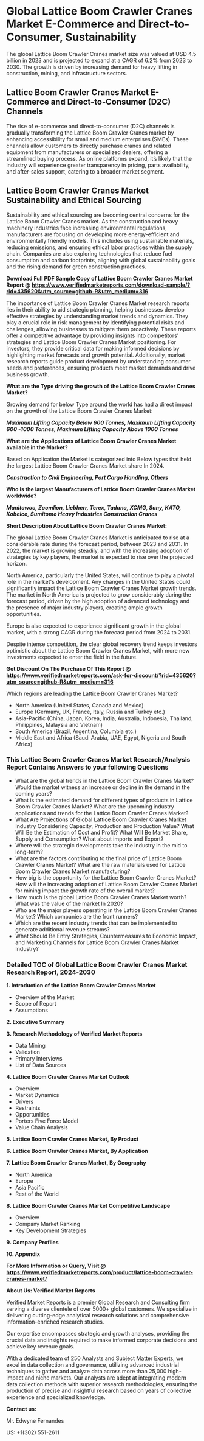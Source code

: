 <h1>Global Lattice Boom Crawler Cranes Market E-Commerce and Direct-to-Consumer, Sustainability</h1><p class=""><p>The global Lattice Boom Crawler Cranes market size was valued at USD 4.5 billion in 2023 and is projected to expand at a CAGR of 6.2% from 2023 to 2030. The growth is driven by increasing demand for heavy lifting in construction, mining, and infrastructure sectors.</p><h2>Lattice Boom Crawler Cranes Market E-Commerce and Direct-to-Consumer (D2C) Channels</h2><p>The rise of e-commerce and direct-to-consumer (D2C) channels is gradually transforming the Lattice Boom Crawler Cranes market by enhancing accessibility for small and medium enterprises (SMEs). These channels allow customers to directly purchase cranes and related equipment from manufacturers or specialized dealers, offering a streamlined buying process. As online platforms expand, it’s likely that the industry will experience greater transparency in pricing, parts availability, and after-sales support, catering to a broader market segment.</p><h2>Lattice Boom Crawler Cranes Market Sustainability and Ethical Sourcing</h2><p>Sustainability and ethical sourcing are becoming central concerns for the Lattice Boom Crawler Cranes market. As the construction and heavy machinery industries face increasing environmental regulations, manufacturers are focusing on developing more energy-efficient and environmentally friendly models. This includes using sustainable materials, reducing emissions, and ensuring ethical labor practices within the supply chain. Companies are also exploring technologies that reduce fuel consumption and carbon footprints, aligning with global sustainability goals and the rising demand for green construction practices.</p></p><p class=""><strong>Download Full PDF Sample Copy of Lattice Boom Crawler Cranes Market Report @ <a href="https://www.verifiedmarketreports.com/download-sample/?rid=435620&utm_source=github-R&utm_medium=316" target="_blank">https://www.verifiedmarketreports.com/download-sample/?rid=435620&utm_source=github-R&utm_medium=316</a></strong></p><p>The importance of&nbsp;Lattice Boom Crawler Cranes Market research reports lies in their ability to aid strategic planning, helping businesses develop effective strategies by understanding market trends and dynamics. They play a crucial role in risk management by identifying potential risks and challenges, allowing businesses to mitigate them proactively. These reports offer a competitive advantage by providing insights into competitors' strategies and Lattice Boom Crawler Cranes Market positioning. For investors, they provide critical data for making informed decisions by highlighting market forecasts and growth potential. Additionally, market research reports guide product development by understanding consumer needs and preferences, ensuring products meet market demands and drive business growth.</p><p><strong>What are the&nbsp;Type driving the growth of the Lattice Boom Crawler Cranes Market?</strong></p><p id="" class="">Growing demand for below Type around the world has had a direct impact on the growth of the Lattice Boom Crawler Cranes Market:</p><p class=""><em><strong>Maximum Lifting Capacity Below 600 Tonnes, Maximum Lifting Capacity 600 -1000 Tonnes, Maximum Lifting Capacity Above 1000 Tonnes</strong></em></p><p class=""><strong>What are the&nbsp;Applications&nbsp;of Lattice Boom Crawler Cranes Market available in the Market?</strong></p><p id="" class="">Based on Application the Market is categorized into Below types that held the largest Lattice Boom Crawler Cranes Market share In 2024.</p><p class=""><em><strong>Construction to Civil Engineering, Port Cargo Handling, Others</strong></em></p><p class=""><strong>Who is the largest Manufacturers of Lattice Boom Crawler Cranes Market worldwide?</strong></p><p><em><strong>Manitowoc, Zoomlion, Liebherr, Terex, Tadano, XCMG, Sany, KATO, Kobelco, Sumitomo Heavy Industries Construction Cranes</strong></em></p><p id="" class=""><strong>Short Description About Lattice Boom Crawler Cranes Market:</strong></p><p>The global Lattice Boom Crawler Cranes Market is anticipated to rise at a considerable rate during the forecast period, between 2023 and 2031. In 2022, the market is growing steadily, and with the increasing adoption of strategies by key players, the market is expected to rise over the projected horizon.</p><p>North America, particularly the United States, will continue to play a pivotal role in the market's development. Any changes in the United States could significantly impact the Lattice Boom Crawler Cranes Market growth trends. The market in North America is projected to grow considerably during the forecast period, driven by the high adoption of advanced technology and the presence of major industry players, creating ample growth opportunities.</p><p>Europe is also expected to experience significant growth in the global market, with a strong CAGR during the forecast period from 2024 to 2031.</p><p>Despite intense competition, the clear global recovery trend keeps investors optimistic about the Lattice Boom Crawler Cranes Market, with more new investments expected to enter the field in the future.</p><p id="" class=""><strong>Get Discount On The Purchase Of This Report @ <a href="https://www.verifiedmarketreports.com/ask-for-discount/?rid=435620?utm_source=github-R&utm_medium=316" target="_blank">https://www.verifiedmarketreports.com/ask-for-discount/?rid=435620?utm_source=github-R&utm_medium=316</a></strong></p><p class="">Which regions are leading the Lattice Boom Crawler Cranes Market?</p><ul><li>North America (United States, Canada and Mexico)</li><li>Europe (Germany, UK, France, Italy, Russia and Turkey etc.)</li><li>Asia-Pacific (China, Japan, Korea, India, Australia, Indonesia, Thailand, Philippines, Malaysia and Vietnam)</li><li>South America (Brazil, Argentina, Columbia etc.)</li><li>Middle East and Africa (Saudi Arabia, UAE, Egypt, Nigeria and South Africa)</li></ul><h3 id="" class="">This Lattice Boom Crawler Cranes Market Research/Analysis Report Contains Answers to your following Questions</h3><ul><li>What are the global trends in the Lattice Boom Crawler Cranes Market? Would the market witness an increase or decline in the demand in the coming years?</li><li>What is the estimated demand for different types of products in Lattice Boom Crawler Cranes Market? What are the upcoming industry applications and trends for the Lattice Boom Crawler Cranes Market?</li><li>What Are Projections of Global Lattice Boom Crawler Cranes Market Industry Considering Capacity, Production and Production Value? What Will Be the Estimation of Cost and Profit? What Will Be Market Share, Supply and Consumption? What about imports and Export?</li><li>Where will the strategic developments take the industry in the mid to long-term?</li><li>What are the factors contributing to the final price of Lattice Boom Crawler Cranes Market? What are the raw materials used for Lattice Boom Crawler Cranes Market manufacturing?</li><li>How big is the opportunity for the Lattice Boom Crawler Cranes Market? How will the increasing adoption of Lattice Boom Crawler Cranes Market for mining impact the growth rate of the overall market?</li><li>How much is the global Lattice Boom Crawler Cranes Market worth? What was the value of the market In 2020?</li><li>Who are the major players operating in the Lattice Boom Crawler Cranes Market? Which companies are the front runners?</li><li>Which are the recent industry trends that can be implemented to generate additional revenue streams?</li><li>What Should Be Entry Strategies, Countermeasures to Economic Impact, and Marketing Channels for Lattice Boom Crawler Cranes Market Industry?</li></ul><h3 id="" class="">Detailed TOC of Global Lattice Boom Crawler Cranes Market Research Report, 2024-2030</h3><p id="" class=""><strong>1. Introduction of the Lattice Boom Crawler Cranes Market</strong></p><ul><li>Overview of the Market</li><li>Scope of Report</li><li>Assumptions</li></ul><p id="" class=""><strong>2. Executive Summary</strong></p><p id="" class=""><strong>3. Research Methodology of Verified Market Reports</strong></p><ul><li>Data Mining</li><li>Validation</li><li>Primary Interviews</li><li>List of Data Sources</li></ul><p id="" class=""><strong>4. Lattice Boom Crawler Cranes Market Outlook</strong></p><ul><li>Overview</li><li>Market Dynamics</li><li>Drivers</li><li>Restraints</li><li>Opportunities</li><li>Porters Five Force Model</li><li>Value Chain Analysis</li></ul><p id="" class=""><strong>5. Lattice Boom Crawler Cranes Market, By Product</strong></p><p id="" class=""><strong>6. Lattice Boom Crawler Cranes Market, By Application</strong></p><p id="" class=""><strong>7. Lattice Boom Crawler Cranes Market, By Geography</strong></p><ul><li>North America</li><li>Europe</li><li>Asia Pacific</li><li>Rest of the World</li></ul><p id="" class=""><strong>8. Lattice Boom Crawler Cranes Market Competitive Landscape</strong></p><ul><li>Overview</li><li>Company Market Ranking</li><li>Key Development Strategies</li></ul><p id="" class=""><strong>9. Company Profiles</strong></p><p id="" class=""><strong>10. Appendix</strong></p><p id="" class=""><strong>For More Information or Query, Visit @ <a href="https://www.verifiedmarketreports.com/product/lattice-boom-crawler-cranes-market/" target="_blank">https://www.verifiedmarketreports.com/product/lattice-boom-crawler-cranes-market/</a></strong></p><p id="" class=""><strong>About Us: Verified Market Reports</strong></p><p id="" class="">Verified Market Reports is a premier Global Research and Consulting firm serving a diverse clientele of over 5000+ global customers. We specialize in delivering cutting-edge analytical research solutions and comprehensive information-enriched research studies.</p><p id="" class="">Our expertise encompasses strategic and growth analyses, providing the crucial data and insights required to make informed corporate decisions and achieve key revenue goals.</p><p id="" class="">With a dedicated team of 250 Analysts and Subject Matter Experts, we excel in data collection and governance, utilizing advanced industrial techniques to gather and analyze data across more than 25,000 high-impact and niche markets. Our analysts are adept at integrating modern data collection methods with superior research methodologies, ensuring the production of precise and insightful research based on years of collective experience and specialized knowledge.</p><p id="" class=""><strong>Contact us:</strong></p><p id="" class="">Mr. Edwyne Fernandes</p><p id="" class="">US: +1(302) 551-2611</p>